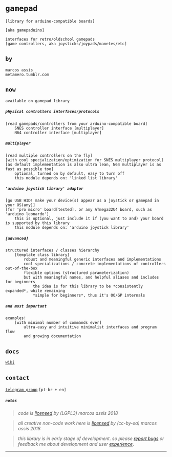  # `gamepad`

`[library for arduino-compatible boards]`

`[aka gamepaduino]`

```
interfaces for retro/oldschool gamepads
[game controllers, aka joysticks/joypads/manetes/etc]
```

## `by`

```
marcos assis
metamero.tumblr.com
```

## `now`

`available on gamepad library`

##### `physical controllers interfaces/protocols`

```
[read gamepads/controllers from your arduino-compatible board]
    SNES controller interface [multiplayer]
    N64 controller interface [multiplayer]
```

##### `multiplayer`

```
[read multiple controllers on the fly]
[with cool specialization/optimization for SNES multiplayer protocol]
[as default implementation is also ultra lean, N64 multiplayer is as fast as possible too]
    optional, turned on by default, easy to turn off
    this module depends on: 'linked list library'
```

##### `'arduino joystick library' adaptor`

```
[go USB HID! make your device(s) appear as a joystick or gamepad in your OS(any)]
[for 'pro micro' board[tested], or any ATmega32U4 board, such as 'arduino leonardo']
    this is optional, just include it if (you want to and) your board is supported by this library
    this module depends on: 'arduino joystick library'
```

##### `[advanced]`

```
structured interfaces / classes hierarchy
    [template class library]
        robust and meaningful generic interfaces and implementations
        cool specializations / concrete implementations of controllers out-of-the-box
        flexible options (structured parameterization)
        but with meaningful names, and helpful aliases and includes for beginners
            the idea is for this library to be *consistently expanded*, while remaining
            *simple for beginners*, thus it's OO/GP internals
```

##### `and most important`

```
examples!
    [with minimal number of commands ever]
        ultra-easy and intuitive minimalist interfaces and program flow
        and growing documentation
```

## `docs`

[`wiki`](https://github.com/marcosassis/gamepaduino/wiki)

## `contact`

[`telegram group`](https://t.me/joinchat/B4GWUEiFR6LvA_47JwIgQg) `[pt-br + en]`

##### `notes`

> 
> _code is [licensed](https://github.com/marcosassis/gamepaduino/blob/master/LICENSE) by (LGPL3) marcos assis 2018_

> 
> _all creative non-code work here is [licensed](https://creativecommons.org/licenses/by-sa/2.0/) by (cc-by-sa) marcos assis 2018_

> 
> _this library is in early stage of development_. 
> _so please [report bugs](https://github.com/marcosassis/gamepaduino/issues) or feedback me about development and user [experience](https://t.me/joinchat/B4GWUEiFR6LvA_47JwIgQg)_.

----
